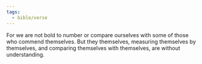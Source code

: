 ```yaml
---
tags:
  - bible/verse
---
```

For we are not bold to number or compare ourselves with some of those who commend themselves. But they themselves, measuring themselves by themselves, and comparing themselves with themselves, are without understanding.